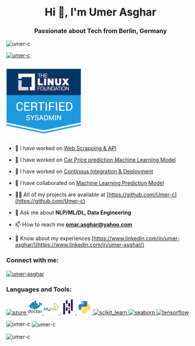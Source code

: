 <h1 align="center">Hi 👋, I'm Umer Asghar</h1>
<h3 align="center">Passionate about Tech from Berlin, Germany</h3>

<p align="left"> <img src="https://komarev.com/ghpvc/?username=umer-c&label=Profile%20views&color=0e75b6&style=flat" alt="umer-c" /> </p>
<p align="left"> <a href="https://github.com/ryo-ma/github-profile-trophy"><img src="https://github-profile-trophy.vercel.app/?username=umer-c" alt="umer-c" /></a> </p>

<!-- Badge Section -->
<p align="left">
<a href="https://www.credly.com/badges/16216d71-b1ae-466b-b871-5c05e7400c61/public_url" target="_blank">
  <img src="lfcs-linux-foundation-certified-systems-administrator.2.png" alt="Linux System Administration Badge" width="200" height="200" />
</a>
</p>

- 🔭 I have worked on [Web Scrapping & API](https://github.com/Umer-c/Quote-Scrapping-and-FastAPI)

- 🔭 I have worked on [Car Price prediction Machine Learning Model](https://github.com/Umer-c/ML-Data-Preprocessing)

- 🔭 I have worked on [Continous Integration & Deployment](https://github.com/Umer-c/bbquote)

- 👯 I have collaborated on [Machine Learning Prediction Model](https://github.com/Umer-c/my-prediction-website)

- 👨‍💻 All of my projects are available at [https://github.com/Umer-c](https://github.com/Umer-c)

- 💬 Ask me about **NLP/ML/DL, Data Engineering**

- 📫 How to reach me **omar.asghar@yahoo.com**

- 📄 Know about my experiences [https://www.linkedin.com/in/umer-asghar/](https://www.linkedin.com/in/umer-asghar/)

<h3 align="left">Connect with me:</h3>
<p align="left">
<a href="https://linkedin.com/in/umer-asghar" target="blank"><img align="center" src="https://raw.githubusercontent.com/rahuldkjain/github-profile-readme-generator/master/src/images/icons/Social/linked-in-alt.svg" alt="umer-asghar" height="30" width="40" /></a>
</p>

<h3 align="left">Languages and Tools:</h3>
<p align="left"> <a href="https://azure.microsoft.com/en-in/" target="_blank" rel="noreferrer"> <img src="https://www.vectorlogo.zone/logos/microsoft_azure/microsoft_azure-icon.svg" alt="azure" width="40" height="40"/> </a> <a href="https://www.docker.com/" target="_blank" rel="noreferrer"> <img src="https://raw.githubusercontent.com/devicons/devicon/master/icons/docker/docker-original-wordmark.svg" alt="docker" width="40" height="40"/> </a> <a href="https://www.mysql.com/" target="_blank" rel="noreferrer"> <img src="https://raw.githubusercontent.com/devicons/devicon/master/icons/mysql/mysql-original-wordmark.svg" alt="mysql" width="40" height="40"/> </a> <a href="https://pandas.pydata.org/" target="_blank" rel="noreferrer"> <img src="https://raw.githubusercontent.com/devicons/devicon/2ae2a900d2f041da66e950e4d48052658d850630/icons/pandas/pandas-original.svg" alt="pandas" width="40" height="40"/> </a> <a href="https://www.python.org" target="_blank" rel="noreferrer"> <img src="https://raw.githubusercontent.com/devicons/devicon/master/icons/python/python-original.svg" alt="python" width="40" height="40"/> </a> <a href="https://scikit-learn.org/" target="_blank" rel="noreferrer"> <img src="https://upload.wikimedia.org/wikipedia/commons/0/05/Scikit_learn_logo_small.svg" alt="scikit_learn" width="40" height="40"/> </a> <a href="https://seaborn.pydata.org/" target="_blank" rel="noreferrer"> <img src="https://seaborn.pydata.org/_images/logo-mark-lightbg.svg" alt="seaborn" width="40" height="40"/> </a> <a href="https://www.tensorflow.org" target="_blank" rel="noreferrer"> <img src="https://www.vectorlogo.zone/logos/tensorflow/tensorflow-icon.svg" alt="tensorflow" width="40" height="40"/> </a> </p>

<p><img align="left" src="https://github-readme-stats.vercel.app/api/top-langs?username=umer-c&show_icons=true&locale=en&layout=compact" alt="umer-c" /></p>

<p>&nbsp;<img align="center" src="https://github-readme-stats.vercel.app/api?username=umer-c&show_icons=true&locale=en" alt="umer-c" /></p>

<p><img align="center" src="https://github-readme-streak-stats.herokuapp.com/?user=umer-c&" alt="umer-c" /></p>
